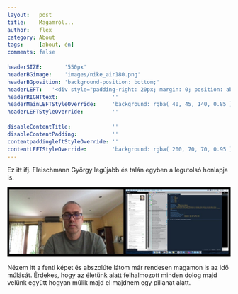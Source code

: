 ```yaml
---
layout:   post
title:    Magamról...
author:   flex
category: About
tags:     [about, én]
comments: false

headerSIZE:       '550px'
headerBGimage:    'images/nike_air180.png'
headerBGposition: 'background-position: bottom;'
headerLEFT:   '<div style="padding-right: 20px; margin: 0; position: absolute; top: 50%; -ms-transform: translateY(-50%); transform: translateY(-50%);">Fleischmann György vagyok.<p>Ezeken az oldalakon rólam találhatsz majd meg néhány dolgot.</p><p>Mohácson születtem és egy kisebb (>20év) budapesti kitérő után most újra Mohácson élek és még mindig informatikusként dolgozom.</p></div>'
headerRIGHTtext:  				 ''
headerMainLEFTStyleOverride:     'background: rgba( 40, 45, 140, 0.85 ); position: relative;'
headerLEFTStyleOverride:         ''

disableContentTitle:             ''
disableContentPadding:           ''
contentpaddingleftStyleOverride: ''
contentLEFTStyleOverride:        'background: rgba( 200, 70, 70, 0.95 )'
---
```


Ez itt ifj. Fleischmann György legújabb és talán egyben a legutolsó honlapja is.

<img class="shadow" src="images/me_20220526_000001_final.jpg">

Nézem itt a fenti képet és abszolúte látom már rendesen magamon is az idő múlását. Érdekes, hogy az életünk alatt felhalmozott minden dolog majd velünk együtt hogyan múlik majd el majdnem egy pillanat alatt.